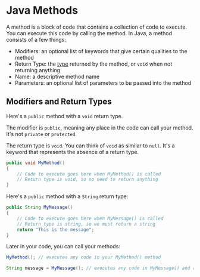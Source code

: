 # Java Methods

A method is a block of code that contains a collection of code to execute. You can execute this code by calling the method. In Java, a method consists of a few things:

* Modifiers: an optional list of keywords that give certain qualities to the method
* Return Type: the [type](types.markdown) returned by the method, or `void` when not returning anything
* Name: a descriptive method name
* Parameters: an optional list of parameters to be passed into the method

## Modifiers and Return Types

Here's a `public` method with a `void` return type.

The modifier is `public`, meaning any place in the code can call your method. It's not `private` or `protected`.

The return type is `void`. You can think of `void` as similar to `null`. It's a keyword that represents the absence of a return type.

```java
public void MyMethod()
{
    // Code to execute goes here when MyMethod() is called
    // Return type is void, so no need to return anything
}
```

Here's a `public` method with a `String` return type:

```java
public String MyMessage()
{
    // Code to execute goes here when MyMessage() is called
    // Return type is string, so we must return a string
    return "This is the message";
}
```

Later in your code, you can call your methods:

```java
MyMethod(); // executes any code in your MyMethod() method

String message = MyMessage(); // executes any code in MyMessage() and returns a String
```
